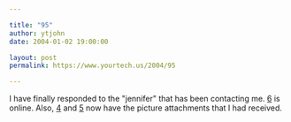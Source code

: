 ```yaml
---

title: "95"
author: ytjohn
date: 2004-01-02 19:00:00

layout: post
permalink: https://www.yourtech.us/2004/95

---
```

I have finally responded to the "jennifer" that has been contacting me.  <a href="/kabila6.php">6</a> is online.  Also, <a href="/kabila4.php">4<a> and <a href="/kabila5.php">5</a> now have the picture attachments that I had received.
